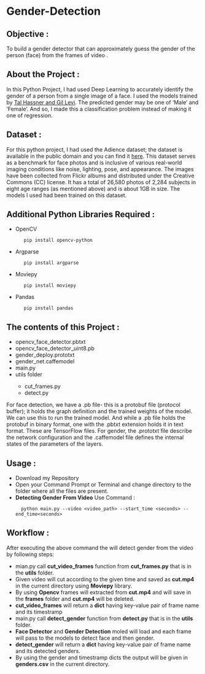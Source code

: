 # Gender-Detection   


<h2>Objective :</h2>
<p>To build a gender detector that can approximately guess the gender of the person (face) from the frames of video .</p>

<h2>About the Project :</h2>
<p>In this Python Project, I had used Deep Learning to accurately identify the gender of a person from a single image of a face. I used the models trained by <a href="https://talhassner.github.io/home/projects/Adience/Adience-data.html">Tal Hassner and Gil Levi</a>. The predicted gender may be one of ‘Male’ and ‘Female’. And so, I made this a classification problem instead of making it one of regression.</p>

<h2>Dataset :</h2>
<p>For this python project, I had used the Adience dataset; the dataset is available in the public domain and you can find it <a href="https://www.kaggle.com/ttungl/adience-benchmark-gender-and-age-classification">here</a>. This dataset serves as a benchmark for face photos and is inclusive of various real-world imaging conditions like noise, lighting, pose, and appearance. The images have been collected from Flickr albums and distributed under the Creative Commons (CC) license. It has a total of 26,580 photos of 2,284 subjects in eight age ranges (as mentioned above) and is about 1GB in size. The models I used had been trained on this dataset.</p>

<h2>Additional Python Libraries Required :</h2>
<ul>
  <li>OpenCV</li>
  
       pip install opencv-python
</ul>
<ul>
 <li>Argparse</li>
  
       pip install argparse
</ul>
<ul>
 <li>Moviepy</li>
  
       pip install moviepy
</ul>
<ul>
 <li>Pandas</li>
  
       pip install pandas
</ul>

<h2>The contents of this Project :</h2>
<ul>
  <li>opencv_face_detector.pbtxt</li>
  <li>opencv_face_detector_uint8.pb</li>
  <li>gender_deploy.prototxt</li>
  <li>gender_net.caffemodel</li>
  <li>main.py</li>
  <li>utils folder</li>
  <ul>
    <li>cut_frames.py</li>
    <li>detect.py</li>
  </ul>
 </ul>
 <p>For face detection, we have a .pb file- this is a protobuf file (protocol buffer); it holds the graph definition and the trained weights of the model. We can use this to run the trained model. And while a .pb file holds the protobuf in binary format, one with the .pbtxt extension holds it in text format. These are TensorFlow files. For gender, the .prototxt file describe the network configuration and the .caffemodel file defines the internal states of the parameters of the layers.</p>
 
 <h2>Usage :</h2>
 <ul>
  <li>Download my Repository</li>
  <li>Open your Command Prompt or Terminal and change directory to the folder where all the files are present.</li>
  <li><b>Detecting Gender From Video</b> Use Command :</li>
  
      python main.py --video <video_path> --start_time <seconds> --end_time<seconds>
</ul>
  
  <h2>Workflow :</h2>
  <p>After executing the above command the will detect gender from the video by following steps:</p>
  <ul>
  <li>mian.py call <b>cut_video_frames</b> function from <b>cut_frames.py</b> that is in the <b>utils</b> folder.</li>
  <li>Given video will cut according to the given time and saved as <b>cut.mp4</b> in the current directory using <b>Moviepy</b> library.</li>
  <li>By using <b>Opencv</b> frames will extracted from <b>cut.mp4</b> and will save in the <b>frames</b> folder and <b>cut.mp4</b> will be deleted.</li>
  <li><b>cut_video_frames</b> will return a <b>dict</b> having key-value pair of frame name and its timestramp</li>
  <li>main.py call <b>detect_gender</b> function from <b>detect.py</b> that is in the <b>utils</b> folder.</li>
  <li><b>Face Detector</b> and <b>Gender Detection</b> moled will load and each frame will pass to the models to detect face and then gender.</li>
  <li><b>detect_gender</b> will return a <b>dict</b> having key-value pair of frame name and its detected genders.</li>
  <li>By using the gender and timestramp dicts the output will be given in <b>genders.csv</b> in the current directory.</li>
</ul>

